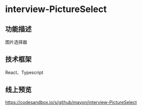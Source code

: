 # interview-PictureSelect

## 功能描述
图片选择器

## 技术框架
React、Typescript

## 线上预览
https://codesandbox.io/s/github/mayon/interview-PictureSelect
